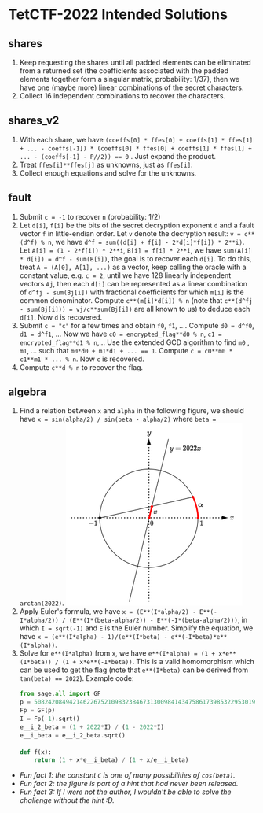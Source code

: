 # TetCTF-2022 Intended Solutions

## shares

1. Keep requesting the shares until all padded elements can be eliminated from a returned set (the coefficients
   associated with the padded elements together form a singular matrix, probability: 1/37), then we have one (maybe
   more) linear combinations of the secret characters.
2. Collect 16 independent combinations to recover the characters.

## shares_v2

1. With each share, we
   have `(coeffs[0] * ffes[0] + coeffs[1] * ffes[1] + ... - coeffs[-1]) * (coeffs[0] * ffes[0] + coeffs[1] * ffes[1] + ... - (coeffs[-1] - P//2)) == 0`
   . Just expand the product.
2. Treat `ffes[i]**ffes[j]` as unknowns, just as `ffes[i]`.
3. Collect enough equations and solve for the unknowns.

## fault

1. Submit `c = -1` to recover `n` (probability: 1/2)
2. Let `d[i]`, `f[i]` be the bits of the secret decryption exponent `d` and a fault vector `f` in little-endian order.
   Let `v` denote the decryption result: `v = c**(d^f) % n`, we have `d^f = sum((d[i] + f[i] - 2*d[i]*f[i]) * 2**i)`.
   Let `A[i] = (1 - 2*f[i]) * 2**i`, `B[i] = f[i] * 2**i`, we have `sum(A[i] * d[i]) = d^f - sum(B[i])`, the goal is to
   recover each `d[i]`. To do this, treat `A = (A[0], A[1], ...)` as a vector, keep calling the oracle with a constant
   value, e.g. `c = 2`, until we have 128 linearly independent vectors `Aj`, then each `d[i]` can be represented as a
   linear combination of `d^fj - sum(Bj[i])` with fractional coefficients for which `m[i]` is the common denominator.
   Compute `c**(m[i]*d[i]) % n` (note that `c**(d^fj - sum(Bj[i])) = vj/c**sum(Bj[i])` are all known to us) to deduce
   each `d[i]`. Now `d` is recovered.
3. Submit `c = "c"` for a few times and obtain `f0`, `f1`, .... Compute `d0 = d^f0`, `d1 = d^f1`, ... Now we
   have `c0 = encrypted_flag**d0 % n`, `c1 = encrypted_flag**d1 % n`,... Use the extended GCD algorithm to find `m0`
   , `m1`, ... such that `m0*d0 + m1*d1 + ... == 1`. Compute `c = c0**m0 * c1**m1 * ... % n`. Now `c` is recovered.
4. Compute `c**d % n` to recover the flag.

## algebra

1. Find a relation between `x` and `alpha` in the following figure, we should
   have `x = sin(alpha/2) / sin(beta - alpha/2)` where `beta = arctan(2022)`.
   ![](./algebra.png)
2. Apply Euler's formula, we
   have `x = (E**(I*alpha/2) - E**(-I*alpha/2)) / (E**(I*(beta-alpha/2)) - E**(-I*(beta-alpha/2)))`, in
   which `I = sqrt(-1)` and `E` is the Euler number. Simplify the equation, we
   have `x = (e**(I*alpha) - 1)/(e**(I*beta) - e**(-I*beta)*e**(I*alpha))`.
3. Solve for `e**(I*alpha)` from `x`, we have `e**(I*alpha) = (1 + x*e**(I*beta)) / (1 + x*e**(-I*beta))`. This is a
   valid homomorphism which can be used to get the flag (note that `e**(I*beta)` can be derived
   from `tan(beta) == 2022`). Example code:
   ```python
   from sage.all import GF
   p = 50824208494214622675210983238467313009841434758617398532295301998201478298245257311594403096942992643947506323356996857413985105233960391416730079425326309
   Fp = GF(p)
   I = Fp(-1).sqrt()
   e__i_2_beta = (1 + 2022*I) / (1 - 2022*I)
   e__i_beta = e__i_2_beta.sqrt()

   def f(x):
       return (1 + x*e__i_beta) / (1 + x/e__i_beta)
   ```

- *Fun fact 1: the constant `C` is one of many possibilities of `cos(beta)`.*
- *Fun fact 2: the figure is part of a hint that had never been released.*
- *Fun fact 3: If I were not the author, I wouldn't be able to solve the challenge without the hint :D.*
